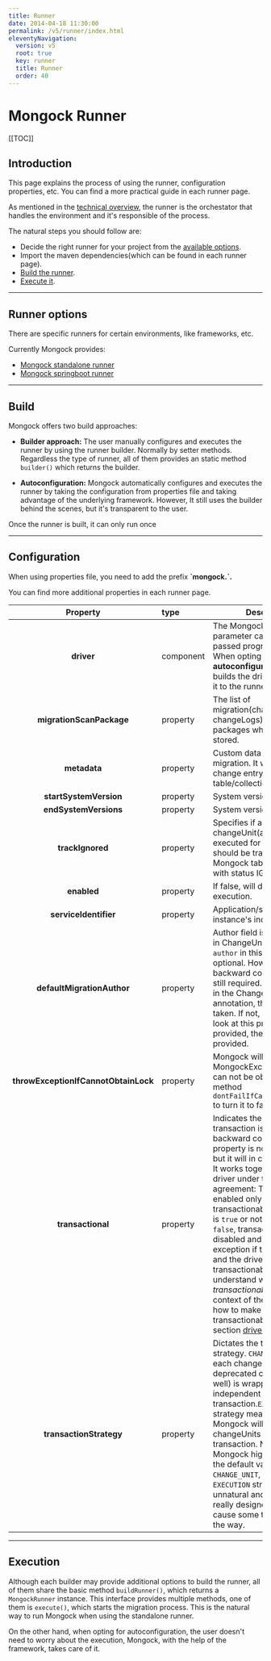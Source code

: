 ```yaml
---
title: Runner
date: 2014-04-18 11:30:00 
permalink: /v5/runner/index.html
eleventyNavigation:
  version: v5
  root: true
  key: runner 
  title: Runner
  order: 40
---
```

<h1 class="title">Mongock Runner</h1>




[[TOC]]

## Introduction
This page explains the process of using the runner, configuration properties, etc. You can find a more practical guide in each runner page.

As mentioned in the [technical overview](/technical-overview#runner), the runner is the orchestator that handles the environment and it's responsible of the process.


The natural steps you should follow are:
- Decide the right runner for your project from the [available options](#runner-options).
- Import the maven dependencies(which can be found in each runner page).
- [Build the runner](#build).
- [Execute it](#execution).
______________________________________

## Runner options
There are specific runners for certain environments, like frameworks, etc.

Currently Mongock provides: 
- [Mongock standalone runner](/v5/runner/standalone/) 
- [Mongock springboot runner](/v5/runner/springboot/) 
<!--- [Mongock micronaut runner](/runner/micronaut/) -->
______________________________________

## Build
Mongock offers two build approaches:

- **Builder approach:** The user manually configures and executes the runner by using the runner builder. Normally by setter methods. Regardless the type of runner, all of them provides an static method `builder()` which returns the builder.

- **Autoconfiguration:** Mongock automatically configures and executes the runner by taking the configuration from properties file and taking advantage of the underlying framework. However, It still uses the builder behind the scenes, but it's transparent to the user.

<p class="noteAlt">Once the runner is built, it can only run once</p>

______________________________________

## Configuration

<p class="tipAlt">When using properties file, you need to add the prefix <b>`mongock.`.</b></p>
<p class="success">You can find more additional properties in each runner page.</p>

| Property                  | type | Description                                                                                  | Type                | Default value |
| :------------------------:|:---------------------------------------------------------------------------------------------|---------------------|:-----------:|:-------------:|
| **driver**                | component | The Mongock driver. This parameter can only be passed programatically. When opting for **autoconfiguration**, Mongock builds the driver and injects it to the runner. | ConnectionDriver | Mandatory |  
| **migrationScanPackage**  | property | The list of migration(changeUnits and changeLogs) classes and/or packages where they are stored. | List< String >      |Mandatory |  
| **metadata**              | property | Custom data attached to the migration. It will be added to change entry in the mongock table/collection. | Map<String, Object> | null |  
| **startSystemVersion**    | property | System version to start with.                                                                 | String              | `0` |  
| **endSystemVersions**     | property | System version to end with.                                                                   | String              | MAX_VALUE |  
| **trackIgnored**          | property | Specifies if an ignored changeUnit(already executed for example) should be track in the Mongock table/collection with status IGNORED. | boolean | `false` |  
| **enabled**               | property | If false, will disable Mongock execution.| boolean |NO          | `true` |  
| **serviceIdentifier**     | property | Application/service instance's indentifier. | String | null|
| **defaultMigrationAuthor**| property | Author field is not mandatory in ChangeUnit. The field `author` in this annotation is optional. However for backward compatibility it's still required. If it's provided in the ChangeUnit annotation, this value is taken. If not, Mongock will look at this property. If not provided, the default value is provided. | String | `default_author` |
| **throwExceptionIfCannotObtainLock**| property | Mongock will throw MongockException if lock can not be obtained. Builder method `dontFailIfCannotAcquireLock` to turn it to false. | boolean | long | `true` |  
| **transactional**              | property | Indicates the whether transaction is enabled. For backward compatibility, this property is not mandatory but it will in coming versions. It works together with the driver under the following agreement: Transactions are enabled only if the driver is transactionable and this field is `true` or not provided. If it's `false`, transactions are disabled and will throw an exception if this field is `true` and the driver is not transactionable. To understand what _transactionable_ means in the context of the driver and how to make a driver transactionable, visit the section [driver](/v5/driver/).      | boolean | null |  
| **transactionStrategy**   | property | Dictates the transaction strategy. `CHANGE_UNIT` means each changeUnit(applied to deprecated changeLog as well) is wrapped in an independent transaction.`EXECUTION` strategy means that Mongock will wrap all the changeUnits in a single transaction. Note that Mongock highly recommend the default value, `CHANGE_UNIT`, as the `EXECUTION` strategy is unnatural and, unless it's really designed for it, it can cause some troubles along the way. | String | `CHANGE_UNIT` |  
______________________________________

## Execution
Although each builder may provide additional options to build the runner, all of them share the basic method `buildRunner()`, which returns a `MongockRunner` instance. This interface provides multiple methods, one of them is `execute()`, which starts the migration process. This is the natural way to run Mongock when using the standalone runner. 

On the other hand, when opting for autoconfiguration, the user doesn't need to worry about the execution, Mongock, with the help of the framework, takes care of it.
